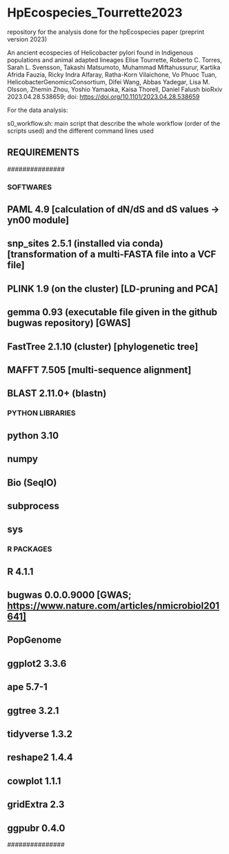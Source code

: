 # HpEcospecies_Tourrette2023
repository for the analysis done for the hpEcospecies paper (preprint version 2023)

An ancient ecospecies of Helicobacter pylori found in Indigenous populations and animal adapted lineages
Elise Tourrette, Roberto C. Torres, Sarah L. Svensson, Takashi Matsumoto, Muhammad Miftahussurur, Kartika Afrida Fauzia, Ricky Indra Alfaray, Ratha-Korn Vilaichone, Vo Phuoc Tuan, HelicobacterGenomicsConsortium, Difei Wang, Abbas Yadegar, Lisa M. Olsson, Zhemin Zhou, Yoshio Yamaoka, Kaisa Thorell, Daniel Falush
bioRxiv 2023.04.28.538659; doi: https://doi.org/10.1101/2023.04.28.538659

For the data analysis:

s0_workflow.sh: main script that describe the whole workflow (order of the scripts used) and the different command lines used

## REQUIREMENTS
###############
### SOFTWARES
## PAML 4.9 [calculation of dN/dS and dS values -> yn00 module]
## snp_sites 2.5.1 (installed via conda) [transformation of a multi-FASTA file into a VCF file]
## PLINK 1.9 (on the cluster) [LD-pruning and PCA]
## gemma 0.93 (executable file given in the github bugwas repository) [GWAS]
## FastTree 2.1.10 (cluster) [phylogenetic tree]
## MAFFT 7.505 [multi-sequence alignment]
## BLAST 2.11.0+ (blastn)

### PYTHON LIBRARIES
## python 3.10
## numpy
## Bio (SeqIO)
## subprocess
## sys

### R PACKAGES
## R 4.1.1
## bugwas 0.0.0.9000 [GWAS; https://www.nature.com/articles/nmicrobiol201641]
## PopGenome
## ggplot2 3.3.6
## ape 5.7-1
## ggtree 3.2.1
## tidyverse 1.3.2
## reshape2 1.4.4
## cowplot 1.1.1
## gridExtra 2.3
## ggpubr 0.4.0
###############



